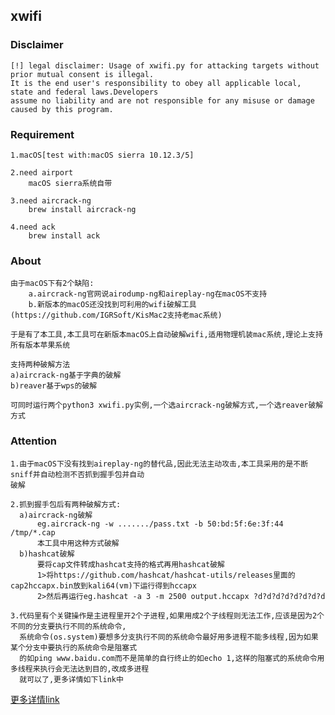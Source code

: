 ## xwifi

### Disclaimer

```
[!] legal disclaimer: Usage of xwifi.py for attacking targets without prior mutual consent is illegal.
It is the end user's responsibility to obey all applicable local, state and federal laws.Developers 
assume no liability and are not responsible for any misuse or damage caused by this program.
```

### Requirement

```
1.macOS[test with:macOS sierra 10.12.3/5]

2.need airport
    macOS sierra系统自带

3.need aircrack-ng
    brew install aircrack-ng

4.need ack
    brew install ack
```

### About

```
由于macOS下有2个缺陷:
    a.aircrack-ng官网说airodump-ng和aireplay-ng在macOS不支持
    b.新版本的macOS还没找到可利用的wifi破解工具(https://github.com/IGRSoft/KisMac2支持老mac系统)

于是有了本工具,本工具可在新版本macOS上自动破解wifi,适用物理机装mac系统,理论上支持所有版本苹果系统

支持两种破解方法
a)aircrack-ng基于字典的破解
b)reaver基于wps的破解

可同时运行两个python3 xwifi.py实例,一个选aircrack-ng破解方式,一个选reaver破解方式
```

### Attention

```
1.由于macOS下没有找到aireplay-ng的替代品,因此无法主动攻击,本工具采用的是不断sniff并自动检测不否抓到握手包并自动
破解

2.抓到握手包后有两种破解方式:
  a)aircrack-ng破解
      eg.aircrack-ng -w ......./pass.txt -b 50:bd:5f:6e:3f:44 /tmp/*.cap
      本工具中用这种方式破解
  b)hashcat破解
      要将cap文件转成hashcat支持的格式再用hashcat破解
      1>将https://github.com/hashcat/hashcat-utils/releases里面的cap2hccapx.bin放到kali64(vm)下运行得到hccapx
      2>然后再运行eg.hashcat -a 3 -m 2500 output.hccapx ?d?d?d?d?d?d?d?d

3.代码里有个关键操作是主进程里开2个子进程,如果用成2个子线程则无法工作,应该是因为2个不同的分支要执行不同的系统命令,
  系统命令(os.system)要想多分支执行不同的系统命令最好用多进程不能多线程,因为如果某个分支中要执行的系统命令是阻塞式
  的如ping www.baidu.com而不是简单的自行终止的如echo 1,这样的阻塞式的系统命令用多线程来执行会无法达到目的,改成多进程
  就可以了,更多详情如下link中
```

<a href="https://stackoverflow.com/questions/44402158/how-to-execute-different-system-commands-in-differrent-threads-with-python3">更多详情link</a>
